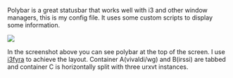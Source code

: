 Polybar is a great statusbar that works well with i3 and other window managers, this is my config file. It uses some custom scripts to display some information.

[![](https://budrich.github.io/img/awd/ss-17-11-22-pbarro.png)](https://budrich.github.io/img/org/ss-17-11-22-pbarro.png)

In the screenshot above you can see polybar at the top of the screen. I use [i3fyra](https://budrich.github.io/i3ass/i3fyra) to achieve the layout. Container A(vivaldi/wg) and B(irssi)  are tabbed and container C is horizontally split with three urxvt instances.
